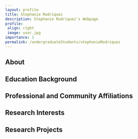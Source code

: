 ```yaml
---
layout: profile
title: Stephanie Rodriquez
description: Stephanie Rodriquez's Webpage
profile:
 align: right
 image: user.jpg
importance: 1
permalink: /undergraduateStudents/stephanieRodriquez
---
```


## About

## Education Background

## Professional and Community Affiliations

## Research Interests

## Research Projects

